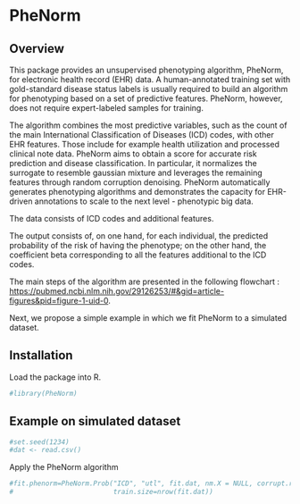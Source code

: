 PheNorm
================

## Overview

This package provides an unsupervised phenotyping algorithm, PheNorm,
for electronic health record (EHR) data. A human-annotated training set
with gold-standard disease status labels is usually required to build an
algorithm for phenotyping based on a set of predictive features.
PheNorm, however, does not require expert-labeled samples for training.

The algorithm combines the most predictive variables, such as the count
of the main International Classification of Diseases (ICD) codes, with
other EHR features. Those include for example health utilization and
processed clinical note data. PheNorm aims to obtain a score for
accurate risk prediction and disease classification. In particular, it
normalizes the surrogate to resemble gaussian mixture and leverages the
remaining features through random corruption denoising. PheNorm
automatically generates phenotyping algorithms and demonstrates the
capacity for EHR-driven annotations to scale to the next level -
phenotypic big data.

The data consists of ICD codes and additional features.

The output consists of, on one hand, for each individual, the predicted
probability of the risk of having the phenotype; on the other hand, the
coefficient beta corresponding to all the features additional to the ICD
codes.

The main steps of the algorithm are presented in the following flowchart
:
<https://pubmed.ncbi.nlm.nih.gov/29126253/#&gid=article-figures&pid=figure-1-uid-0>.

Next, we propose a simple example in which we fit PheNorm to a simulated
dataset.

## Installation

Load the package into R.

``` r
#library(PheNorm)
```

## Example on simulated dataset

``` r
#set.seed(1234)
#dat <- read.csv()
```

Apply the PheNorm
algorithm

``` r
#fit.phenorm=PheNorm.Prob("ICD", "utl", fit.dat, nm.X = NULL, corrupt.rate=0.3,
#                         train.size=nrow(fit.dat))
```
